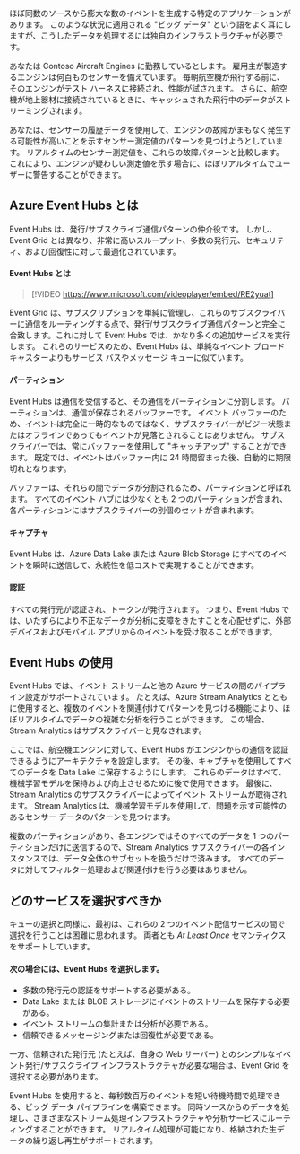 ほぼ同数のソースから膨大な数のイベントを生成する特定のアプリケーションがあります。 このような状況に適用される "ビッグ データ" という語をよく耳にしますが、こうしたデータを処理するには独自のインフラストラクチャが必要です。

あなたは Contoso Aircraft Engines に勤務しているとします。 雇用主が製造するエンジンは何百ものセンサーを備えています。 毎朝航空機が飛行する前に、そのエンジンがテスト ハーネスに接続され、性能が試されます。 さらに、航空機が地上器材に接続されているときに、キャッシュされた飛行中のデータがストリーミングされます。

あなたは、センサーの履歴データを使用して、エンジンの故障がまもなく発生する可能性が高いことを示すセンサー測定値のパターンを見つけようとしています。 リアルタイムのセンサー測定値を、これらの故障パターンと比較します。 これにより、エンジンが疑わしい測定値を示す場合に、ほぼリアルタイムでユーザーに警告することができます。

## <a name="what-is-azure-event-hubs"></a>Azure Event Hubs とは
Event Hubs は、発行/サブスクライブ通信パターンの仲介役です。 しかし、Event Grid とは異なり、非常に高いスループット、多数の発行元、セキュリティ、および回復性に対して最適化されています。

#### <a name="what-is-an-event-hub"></a>Event Hubs とは

> [!VIDEO https://www.microsoft.com/videoplayer/embed/RE2yuat]

Event Grid は、サブスクリプションを単純に管理し、これらのサブスクライバーに通信をルーティングする点で、発行/サブスクライブ通信パターンと完全に合致します。これに対して Event Hubs では、かなり多くの追加サービスを実行します。 これらのサービスのため、Event Hubs は、単純なイベント ブロードキャスターよりもサービス バスやメッセージ キューに似ています。

#### <a name="partitions"></a>パーティション
Event Hubs は通信を受信すると、その通信をパーティションに分割します。 パーティションは、通信が保存されるバッファーです。 イベント バッファーのため、イベントは完全に一時的なものではなく、サブスクライバーがビジー状態またはオフラインであってもイベントが見落とされることはありません。 サブスクライバーでは、常にバッファーを使用して "キャッチアップ" することができます。 既定では、イベントはバッファー内に 24 時間留まった後、自動的に期限切れとなります。

バッファーは、それらの間でデータが分割されるため、パーティションと呼ばれます。 すべてのイベント ハブには少なくとも 2 つのパーティションが含まれ、各パーティションにはサブスクライバーの別個のセットが含まれます。

#### <a name="capture"></a>キャプチャ
Event Hubs は、Azure Data Lake または Azure Blob Storage にすべてのイベントを瞬時に送信して、永続性を低コストで実現することができます。

#### <a name="authentication"></a>認証
すべての発行元が認証され、トークンが発行されます。 つまり、Event Hubs では、いたずらにより不正なデータが分析に支障をきたすことを心配せずに、外部デバイスおよびモバイル アプリからのイベントを受け取ることができます。 

## <a name="using-event-hubs"></a>Event Hubs の使用
Event Hubs では、イベント ストリームと他の Azure サービスの間のパイプライン設定がサポートされています。 たとえば、Azure Stream Analytics とともに使用すると、複数のイベントを関連付けてパターンを見つける機能により、ほぼリアルタイムでデータの複雑な分析を行うことができます。 この場合、Stream Analytics はサブスクライバーと見なされます。

ここでは、航空機エンジンに対して、Event Hubs がエンジンからの通信を認証できるようにアーキテクチャを設定します。 その後、キャプチャを使用してすべてのデータを Data Lake に保存するようにします。 これらのデータはすべて、機械学習モデルを保持および向上させるために後で使用できます。 最後に、Stream Analytics のサブスクライバーによってイベント ストリームが取得されます。 Stream Analytics は、機械学習モデルを使用して、問題を示す可能性のあるセンサー データのパターンを見つけます。

複数のパーティションがあり、各エンジンではそのすべてのデータを 1 つのパーティションだけに送信するので、Stream Analytics サブスクライバーの各インスタンスでは、データ全体のサブセットを扱うだけで済みます。 すべてのデータに対してフィルター処理および関連付けを行う必要はありません。

## <a name="which-service-should-i-choose"></a>どのサービスを選択すべきか
キューの選択と同様に、最初は、これらの 2 つのイベント配信サービスの間で選択を行うことは困難に思われます。 両者とも *At Least Once* セマンティクスをサポートしています。

#### <a name="choose-event-hubs-if"></a>次の場合には、Event Hubs を選択します。  

- 多数の発行元の認証をサポートする必要がある。
- Data Lake または BLOB ストレージにイベントのストリームを保存する必要がある。
- イベント ストリームの集計または分析が必要である。
- 信頼できるメッセージングまたは回復性が必要である。  

一方、信頼された発行元 (たとえば、自身の Web サーバー) とのシンプルなイベント発行/サブスクライブ インフラストラクチャが必要な場合は、Event Grid を選択する必要があります。

Event Hubs を使用すると、毎秒数百万のイベントを短い待機時間で処理できる、ビッグ データ パイプラインを構築できます。 同時ソースからのデータを処理し、さまざまなストリーム処理インフラストラクチャや分析サービスにルーティングすることができます。 リアルタイム処理が可能になり、格納された生データの繰り返し再生がサポートされます。 